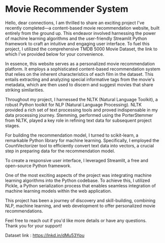 # Movie Recommender System 

Hello, dear connections,
I am thrilled to share an exciting project I've recently completed—a content-based movie recommendation website, built entirely from the ground up. This endeavor involved harnessing the power of machine learning algorithms and the user-friendly Streamlit Python framework to craft an intuitive and engaging user interface. To fuel this project, I utilized the comprehensive TMDB 5000 Movie Dataset, the link to which I've provided below for your convenience.

In essence, this website serves as a personalized movie recommendation platform. It employs a sophisticated content-based recommendation system that relies on the inherent characteristics of each film in the dataset. This entails extracting and analyzing special informative tags from the movie's metadata, which are then used to discern and suggest movies that share striking similarities.

Throughout my project, I harnessed the NLTK (Natural Language Toolkit), a robust Python toolkit for NLP (Natural Language Processing). NLTK provided a rich set of text processing tools and proved indispensable in my data processing journey. Stemming, performed using the PorterStemmer from NLTK, played a key role in refining text data for subsequent project stages.

For building the recommendation model, I turned to scikit-learn, a remarkable Python library for machine learning. Specifically, I employed the CountVectorizer tool to efficiently convert text data into vectors, a crucial step in preparing data for the recommendation model.

To create a responsive user interface, I leveraged Streamlit, a free and open-source Python framework.

One of the most exciting aspects of the project was integrating machine learning algorithms into the Python codebase. To achieve this, I utilized Pickle, a Python serialization process that enables seamless integration of machine learning models within the web application.

This project has been a journey of discovery and skill-building, combining NLP, machine learning, and web development to offer personalized movie recommendations.

Feel free to reach out if you'd like more details or have any questions. Thank you for your support!

Dataset link : https://lnkd.in/dMu53Ypu
